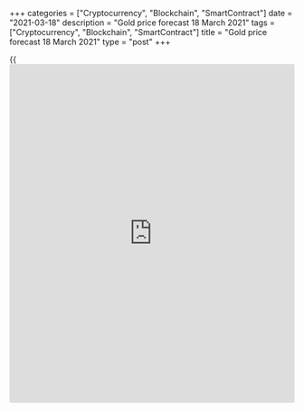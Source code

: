 +++
categories = ["Cryptocurrency", "Blockchain", "SmartContract"]
date = "2021-03-18"
description = "Gold price forecast 18 March 2021"
tags = ["Cryptocurrency", "Blockchain", "SmartContract"]
title = "Gold price forecast 18 March 2021"
type = "post"
+++

{{<iframe id="large-banner" src="https://www.bounty.group/#slide=25.0" width="100%" height="600" scrolling="no" style="border: 0px solid rgb(216, 221, 230); border-radius: 3px;">}}

2021-03-18

2021-03-18

Gold acts too impulsive. Forecast as of 18.03.2021Dmitri Demidenko

It would seem that the strong dollar and growing US Treasury yields
should have forced the [XAUUSD][1] bulls to give in, but they continue
to resist. The question arises, for how long? Let us discuss the Forex
outlook and make up a gold trading plan.

## Fundamental gold forecast for a week

Looking at how strong gold was ahead of the FOMC meeting against the
backdrop of growing US Treasury yields and the US dollar's
strengthening, I caught myself thinking that the precious metal was
waiting for the Fed's verdict. As a result, the gold price soared to a
2-week high, but the [EURUSD][2] bulls' inability to break out the
resistance at level 1.199 drove the gold price down. Perhaps the central
bank would like the greenback to be weaker than it is now, but without
the recovery of the economies competing with the US, this will be
extremely difficult to implement.

The Fed has both good and bad [news](https://www.letsplayfx.com/blog/forex-news-website/) for gold. The regulator expects
inflation to accelerate to 2.2% in 2021, followed by a slowdown to 2% in
2022 and 2.1% in 2023, and, most importantly, is ready to tolerate
consumer prices' rise. Jerome Powell considers the current monetary
[policy](https://www.fintechee.com/policy/) parameters are fair, and most FOMC members do not plan to raise
rates until 2024. The precious metal is traditionally perceived as a
hedge against inflationary risks. In turn, accommodative monetary [policy](https://www.fintechee.com/policy/)
tends to create a tailwind for gold, contributing to the dollar
weakening and low debt market rates. This time it's not like that.

The Fed's move to target average inflation and get rid of incentives
ahead of time makes financial markets doubt Powell's words. As a result,
US Treasury yields are rising, while gold [ETF](https://www.fixpro.org/post/etf-liquidity/)s holdings are rapidly
decreasing, having dropped by 150 tons since the beginning of the year.

### Dynamics of gold and [ETF](https://www.fixpro.org/post/etf-liquidity/)s holdings



 _Source: Bloomberg._

US debt market rates will continue to rise. These are the outcomes of a
situation where the economy is ready to accelerate to 6.5% in 2021 and
where the population has about $1.7 trillion in excess savings,
according to Bloomberg estimates, excluding Joe Biden's fiscal stimulus.
Expectations of faster US GDP growth compared to competitors tend to
strengthen the greenback.

### Dynamics of the USD index and expectations of economic growth in the
US and other G10 countries

 _Source: Nordea Markets._

Perhaps the Fed would like the USD index to be weaker than it is now,
but without acceleration of the EU vaccination campaign and the
associated improvement in eurozone business activity, the [EURUSD][2]
price at best will begin to consolidate, and at worst will continue to
fall. The euro share in the USD index structure is 57%, so the European
currency is an important driver of gold market changes. It is likely
that in the third quarter, or perhaps a little earlier, a lot will
change, but so far, the [XAUUSD][1] bulls' attacks look too impulsive.
As a rule, such behavior leads to a loss of money.

### Weekly gold trading plan

In my opinion, the strong USD and growing US Treasury yields create
preconditions for gold sales on the rise to $1755 and $1775, or on the
breakout of supports at $1730 and $1710 per ounce. The targets for the
downward movement are $1675 and $1640.





## Price chart of XAUUSD in real time mode

The content of this article reflects the author’s opinion and does not
necessarily reflect the official position of LiteForex. The material
published on this page is provided for informational purposes only and
should not be considered as the provision of investment advice for the
purposes of Directive 2004/39/EC.

Rate this article:

{{value}}

( {{count}} {{title}} )

   1. my.liteforex.com/trading/chart?symbol=XAUUSD&returnUrl=true
   2. my.liteforex.com/trading/chart?symbol=EURUSD&returnUrl=true